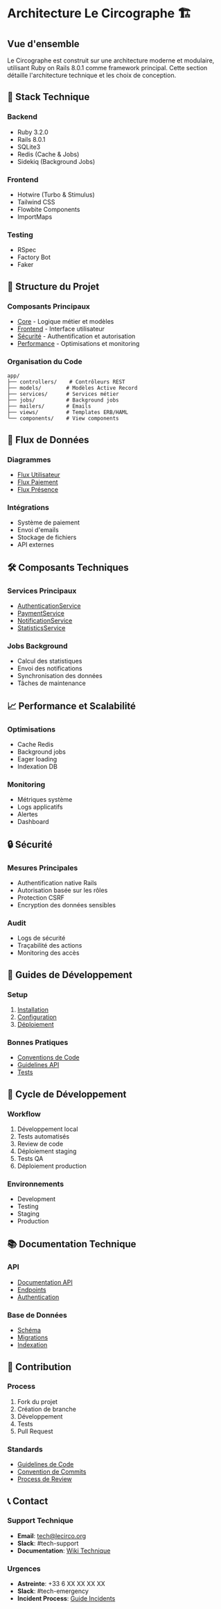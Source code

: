 # Architecture Le Circographe 🏗️

## Vue d'ensemble

Le Circographe est construit sur une architecture moderne et modulaire, utilisant Ruby on Rails 8.0.1 comme framework principal. Cette section détaille l'architecture technique et les choix de conception.

## 🔧 Stack Technique

### Backend
- Ruby 3.2.0
- Rails 8.0.1
- SQLite3
- Redis (Cache & Jobs)
- Sidekiq (Background Jobs)

### Frontend
- Hotwire (Turbo & Stimulus)
- Tailwind CSS
- Flowbite Components
- ImportMaps

### Testing
- RSpec
- Factory Bot
- Faker

## 📂 Structure du Projet

### Composants Principaux
- [Core](./technical/core/README.md) - Logique métier et modèles
- [Frontend](./technical/frontend/README.md) - Interface utilisateur
- [Sécurité](./technical/security/README.md) - Authentification et autorisation
- [Performance](./technical/performance/README.md) - Optimisations et monitoring

### Organisation du Code
```
app/
├── controllers/    # Contrôleurs REST
├── models/        # Modèles Active Record
├── services/      # Services métier
├── jobs/          # Background jobs
├── mailers/       # Emails
├── views/         # Templates ERB/HAML
└── components/    # View components
```

## 🔄 Flux de Données

### Diagrammes
- [Flux Utilisateur](./flow.md#user-flow)
- [Flux Paiement](./flow.md#payment-flow)
- [Flux Présence](./flow.md#attendance-flow)

### Intégrations
- Système de paiement
- Envoi d'emails
- Stockage de fichiers
- API externes

## 🛠️ Composants Techniques

### Services Principaux
- [AuthenticationService](./components.md#authentication)
- [PaymentService](./components.md#payment)
- [NotificationService](./components.md#notification)
- [StatisticsService](./components.md#statistics)

### Jobs Background
- Calcul des statistiques
- Envoi des notifications
- Synchronisation des données
- Tâches de maintenance

## 📈 Performance et Scalabilité

### Optimisations
- Cache Redis
- Background jobs
- Eager loading
- Indexation DB

### Monitoring
- Métriques système
- Logs applicatifs
- Alertes
- Dashboard

## 🔒 Sécurité

### Mesures Principales
- Authentification native Rails
- Autorisation basée sur les rôles
- Protection CSRF
- Encryption des données sensibles

### Audit
- Logs de sécurité
- Traçabilité des actions
- Monitoring des accès

## 📝 Guides de Développement

### Setup
1. [Installation](./technical/installation.md)
2. [Configuration](./technical/configuration.md)
3. [Déploiement](./technical/deployment.md)

### Bonnes Pratiques
- [Conventions de Code](./technical/conventions.md)
- [Guidelines API](./technical/api_guidelines.md)
- [Tests](./technical/testing.md)

## 🔄 Cycle de Développement

### Workflow
1. Développement local
2. Tests automatisés
3. Review de code
4. Déploiement staging
5. Tests QA
6. Déploiement production

### Environnements
- Development
- Testing
- Staging
- Production

## 📚 Documentation Technique

### API
- [Documentation API](./technical/api/README.md)
- [Endpoints](./technical/api/endpoints.md)
- [Authentication](./technical/api/auth.md)

### Base de Données
- [Schéma](./technical/database/schema.md)
- [Migrations](./technical/database/migrations.md)
- [Indexation](./technical/database/indexes.md)

## 🤝 Contribution

### Process
1. Fork du projet
2. Création de branche
3. Développement
4. Tests
5. Pull Request

### Standards
- [Guidelines de Code](./technical/guidelines.md)
- [Convention de Commits](./technical/commits.md)
- [Process de Review](./technical/review.md)

## 📞 Contact

### Support Technique
- **Email**: tech@lecirco.org
- **Slack**: #tech-support
- **Documentation**: [Wiki Technique](./technical/wiki.md)

### Urgences
- **Astreinte**: +33 6 XX XX XX XX
- **Slack**: #tech-emergency
- **Incident Process**: [Guide Incidents](./technical/incidents.md) 